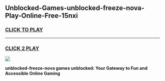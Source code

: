 
## Unblocked-Games-unblocked-freeze-nova-Play-Online-Free-15nxi
<h3>
<a href="https://premium76.site?title=unblocked-freeze-nova&ref=26A">CLICK TO PLAY</a></h3>
<hr>

<h3>
<a href="https://premium76.site?title=unblocked-freeze-nova&ref=26A">CLICK 2 PLAY</a>
  
</h3>

<a href="https://premium76.site?title=unblocked-freeze-nova&ref=26A"><img src="https://clearcache.store/games.png"></a>


**unblocked-freeze-nova games unblocked: Your Gateway to Fun and Accessible Online Gaming**
